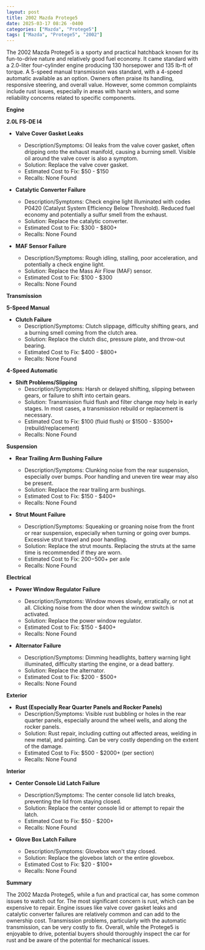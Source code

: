 ```yaml
---
layout: post
title: 2002 Mazda Protege5
date: 2025-03-17 08:26 -0400
categories: ["Mazda", "Protege5"]
tags: ["Mazda", "Protege5", "2002"]
---
```

The 2002 Mazda Protege5 is a sporty and practical hatchback known for its fun-to-drive nature and relatively good fuel economy. It came standard with a 2.0-liter four-cylinder engine producing 130 horsepower and 135 lb-ft of torque. A 5-speed manual transmission was standard, with a 4-speed automatic available as an option. Owners often praise its handling, responsive steering, and overall value. However, some common complaints include rust issues, especially in areas with harsh winters, and some reliability concerns related to specific components.

**Engine**

**2.0L FS-DE I4**

*   **Valve Cover Gasket Leaks**
    *   Description/Symptoms: Oil leaks from the valve cover gasket, often dripping onto the exhaust manifold, causing a burning smell. Visible oil around the valve cover is also a symptom.
    *   Solution: Replace the valve cover gasket.
    *   Estimated Cost to Fix: $50 - $150
    *   Recalls: None Found

*   **Catalytic Converter Failure**
    *   Description/Symptoms: Check engine light illuminated with codes P0420 (Catalyst System Efficiency Below Threshold). Reduced fuel economy and potentially a sulfur smell from the exhaust.
    *   Solution: Replace the catalytic converter.
    *   Estimated Cost to Fix: $300 - $800+
    *   Recalls: None Found

*   **MAF Sensor Failure**
    *   Description/Symptoms: Rough idling, stalling, poor acceleration, and potentially a check engine light.
    *   Solution: Replace the Mass Air Flow (MAF) sensor.
    *   Estimated Cost to Fix: $100 - $300
    *   Recalls: None Found

**Transmission**

**5-Speed Manual**

*   **Clutch Failure**
    *   Description/Symptoms: Clutch slippage, difficulty shifting gears, and a burning smell coming from the clutch area.
    *   Solution: Replace the clutch disc, pressure plate, and throw-out bearing.
    *   Estimated Cost to Fix: $400 - $800+
    *   Recalls: None Found

**4-Speed Automatic**

*   **Shift Problems/Slipping**
    *   Description/Symptoms: Harsh or delayed shifting, slipping between gears, or failure to shift into certain gears.
    *   Solution: Transmission fluid flush and filter change *may* help in early stages. In most cases, a transmission rebuild or replacement is necessary.
    *   Estimated Cost to Fix: $100 (fluid flush) or $1500 - $3500+ (rebuild/replacement)
    *   Recalls: None Found

**Suspension**

*   **Rear Trailing Arm Bushing Failure**
    *   Description/Symptoms: Clunking noise from the rear suspension, especially over bumps. Poor handling and uneven tire wear may also be present.
    *   Solution: Replace the rear trailing arm bushings.
    *   Estimated Cost to Fix: $150 - $400+
    *   Recalls: None Found

*   **Strut Mount Failure**
    *   Description/Symptoms: Squeaking or groaning noise from the front or rear suspension, especially when turning or going over bumps. Excessive strut travel and poor handling.
    *   Solution: Replace the strut mounts. Replacing the struts at the same time is recommended if they are worn.
    *   Estimated Cost to Fix: $200-$500+ per axle
    *   Recalls: None Found

**Electrical**

*   **Power Window Regulator Failure**
    *   Description/Symptoms: Window moves slowly, erratically, or not at all. Clicking noise from the door when the window switch is activated.
    *   Solution: Replace the power window regulator.
    *   Estimated Cost to Fix: $150 - $400+
    *   Recalls: None Found

*   **Alternator Failure**
    *   Description/Symptoms: Dimming headlights, battery warning light illuminated, difficulty starting the engine, or a dead battery.
    *   Solution: Replace the alternator.
    *   Estimated Cost to Fix: $200 - $500+
    *   Recalls: None Found

**Exterior**

*   **Rust (Especially Rear Quarter Panels and Rocker Panels)**
    *   Description/Symptoms: Visible rust bubbling or holes in the rear quarter panels, especially around the wheel wells, and along the rocker panels.
    *   Solution: Rust repair, including cutting out affected areas, welding in new metal, and painting. Can be very costly depending on the extent of the damage.
    *   Estimated Cost to Fix: $500 - $2000+ (per section)
    *   Recalls: None Found

**Interior**

*   **Center Console Lid Latch Failure**
    *   Description/Symptoms: The center console lid latch breaks, preventing the lid from staying closed.
    *   Solution: Replace the center console lid or attempt to repair the latch.
    *   Estimated Cost to Fix: $50 - $200+
    *   Recalls: None Found

*   **Glove Box Latch Failure**
    * Description/Symptoms: Glovebox won't stay closed.
    * Solution: Replace the glovebox latch or the entire glovebox.
    * Estimated Cost to Fix: $20 - $100+
    * Recalls: None Found

**Summary**

The 2002 Mazda Protege5, while a fun and practical car, has some common issues to watch out for. The most significant concern is rust, which can be expensive to repair. Engine issues like valve cover gasket leaks and catalytic converter failures are relatively common and can add to the ownership cost. Transmission problems, particularly with the automatic transmission, can be very costly to fix. Overall, while the Protege5 is enjoyable to drive, potential buyers should thoroughly inspect the car for rust and be aware of the potential for mechanical issues.

